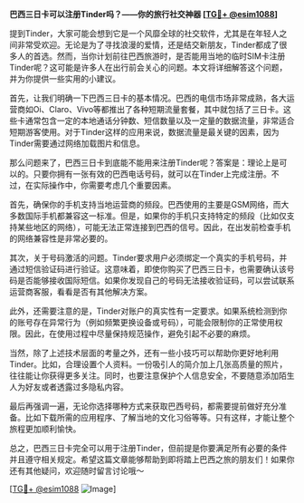 **巴西三日卡可以注册Tinder吗？——你的旅行社交神器 [[TG💪+ @esim1088](https://t.me/s/esim1088)]**

提到Tinder，大家可能会想到它是一个风靡全球的社交软件，尤其是在年轻人之间非常受欢迎。无论是为了寻找浪漫的爱情，还是结交新朋友，Tinder都成了很多人的首选。然而，当你计划前往巴西旅游时，是否能用当地的临时SIM卡注册Tinder呢？这可能是许多人在出行前会关心的问题。本文将详细解答这个问题，并为你提供一些实用的小建议。

首先，让我们明确一下巴西三日卡的基本情况。巴西的电信市场非常成熟，各大运营商如Oi、Claro、Vivo等都推出了各种短期流量套餐，其中就包括了三日卡。这些卡通常包含一定的本地通话分钟数、短信数量以及一定量的数据流量，非常适合短期游客使用。对于Tinder这样的应用来说，数据流量是最关键的因素，因为Tinder需要通过网络加载图片和信息。

那么问题来了，巴西三日卡到底能不能用来注册Tinder呢？答案是：理论上是可以的。只要你拥有一张有效的巴西电话号码，就可以在Tinder上完成注册。不过，在实际操作中，你需要考虑几个重要因素。

首先，确保你的手机支持当地运营商的频段。巴西使用的主要是GSM网络，而大多数国际手机都兼容这一标准。但是，如果你的手机只支持特定的频段（比如仅支持某些地区的网络），可能无法正常连接到巴西的信号。因此，在出发前检查手机的网络兼容性是非常必要的。

其次，关于号码激活的问题。Tinder要求用户必须绑定一个真实的手机号码，并通过短信验证码进行验证。这意味着，即使你购买了巴西三日卡，也需要确认该号码是否能够接收国际短信。如果你发现自己的号码无法接收验证码，可以尝试联系运营商客服，看看是否有其他解决方案。

此外，还需要注意的是，Tinder对账户的真实性有一定要求。如果系统检测到你的账号存在异常行为（例如频繁更换设备或号码），可能会限制你的正常使用权限。因此，在使用过程中尽量保持规范操作，避免引起不必要的麻烦。

当然，除了上述技术层面的考量之外，还有一些小技巧可以帮助你更好地利用Tinder。比如，合理设置个人资料。一份吸引人的简介加上几张高质量的照片，往往能让你获得更多关注。同时，也要注意保护个人信息安全，不要随意添加陌生人为好友或者透露过多隐私内容。

最后再强调一遍，无论你选择哪种方式来获取巴西号码，都需要提前做好充分准备。比如下载所需的应用程序、了解当地的文化习俗等等。只有这样，才能让整个旅程更加顺利愉快。

总之，巴西三日卡完全可以用于注册Tinder，但前提是你要满足所有必要的条件并且遵守相关规定。希望这篇文章能够帮助到即将踏上巴西之旅的朋友们！如果你还有其他疑问，欢迎随时留言讨论哦～ 

[[TG💪+ @esim1088](https://t.me/s/esim1088) ![Image](https://i.postimg.cc/4NQfJmqS/Snipaste-2025-05-13-00-14-12.png)]